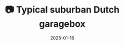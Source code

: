 ---
title: '📷 Typical suburban Dutch garagebox'
date: '2025-01-16'
image: 'https://cdn.diblasio.social/static/photos/2025/20250116_135750.jpg'
alt_text: "A green garage door between brick walls on Ambonlaan in Huizen, Netherlands."
tags:
  - "#Photography"
  - "#Netherlands"
  - "#Huizen"
  - "#StreetPhotography"
  - "#UrbanExploration"
  - "#Fujifilm"
  - "#Mirrorless"
  - "#FujiFilmXT20"
description: ''
created_date: '2025-01-16'
location: "Ambonlaan, Zenderwijk, Huizen, Noord-Holland, Nederland, 1276 NW, Nederland"
exif_data: "FUJIFILM X-T20 XF27mmF2.8 (1/125 | f/5 | ISO 1000)"
draft: false
---